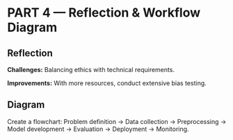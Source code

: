 # PART 4 — Reflection & Workflow Diagram

## Reflection

**Challenges:** Balancing ethics with technical requirements.

**Improvements:** With more resources, conduct extensive bias testing.

## Diagram

Create a flowchart: Problem definition → Data collection → Preprocessing → Model development → Evaluation → Deployment → Monitoring.
